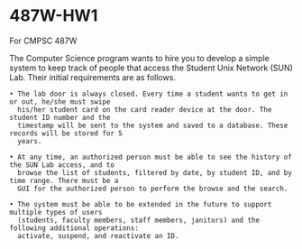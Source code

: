 # 487W-HW1
For CMPSC 487W

The Computer Science program wants to hire you to develop a simple system to keep track of people 
that access the Student Unix Network (SUN) Lab. Their initial requirements are as follows. 

    • The lab door is always closed. Every time a student wants to get in or out, he/she must swipe 
      his/her student card on the card reader device at the door. The student ID number and the 
      timestamp will be sent to the system and saved to a database. These records will be stored for 5 
      years.

    • At any time, an authorized person must be able to see the history of the SUN Lab access, and to 
      browse the list of students, filtered by date, by student ID, and by time range. There must be a 
      GUI for the authorized person to perform the browse and the search.

    • The system must be able to be extended in the future to support multiple types of users 
      (students, faculty members, staff members, janitors) and the following additional operations: 
      activate, suspend, and reactivate an ID.  
